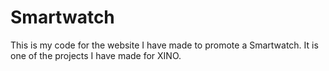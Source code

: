 # Smartwatch
This is my code for the website I have made to promote a Smartwatch. It is one of the projects I have made for XINO.
